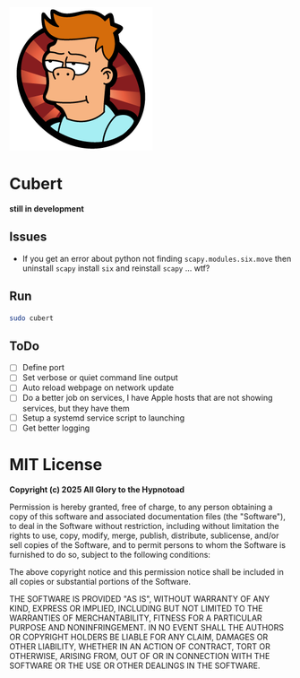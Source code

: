 ![](docs/cubert.png)

# Cubert

**still in development**

## Issues

- If you get an error about python not finding `scapy.modules.six.move`
then uninstall `scapy` install `six` and reinstall `scapy` ... wtf?

## Run

```bash
sudo cubert
```

## ToDo

- [ ] Define port
- [ ] Set verbose or quiet command line output
- [ ] Auto reload webpage on network update
- [ ] Do a better job on services, I have Apple hosts that are
not showing services, but they have them
- [ ] Setup a systemd service script to launching
- [ ] Get better logging

# MIT License

**Copyright (c) 2025 All Glory to the Hypnotoad**

Permission is hereby granted, free of charge, to any person obtaining a copy
of this software and associated documentation files (the "Software"), to deal
in the Software without restriction, including without limitation the rights
to use, copy, modify, merge, publish, distribute, sublicense, and/or sell
copies of the Software, and to permit persons to whom the Software is
furnished to do so, subject to the following conditions:

The above copyright notice and this permission notice shall be included in all
copies or substantial portions of the Software.

THE SOFTWARE IS PROVIDED "AS IS", WITHOUT WARRANTY OF ANY KIND, EXPRESS OR
IMPLIED, INCLUDING BUT NOT LIMITED TO THE WARRANTIES OF MERCHANTABILITY,
FITNESS FOR A PARTICULAR PURPOSE AND NONINFRINGEMENT. IN NO EVENT SHALL THE
AUTHORS OR COPYRIGHT HOLDERS BE LIABLE FOR ANY CLAIM, DAMAGES OR OTHER
LIABILITY, WHETHER IN AN ACTION OF CONTRACT, TORT OR OTHERWISE, ARISING FROM,
OUT OF OR IN CONNECTION WITH THE SOFTWARE OR THE USE OR OTHER DEALINGS IN THE
SOFTWARE.
